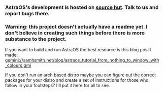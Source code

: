 ### AstraOS's development is hosted on [source hut](https://sr.ht/~samhsmith/AstraOS/). Talk to us and report bugs there.
### Warning: this project doesn't actually have a readme yet. I don't believe in creating such things before there is more substance to the project. 

If you want to build and run AstraOS the best resource is this blog post I made: [gemini://samhsmith.net/blog/astraos_tutorial_from_nothing_to_window_with_colours.gmi](gemini://samhsmith.net/blog/astraos_tutorial_from_nothing_to_window_with_colours.gmi)

If you don't run an arch based distro maybe you can figure out the correct packages for your distro and create a set of instructions for those who follow in your footsteps?
I'll put it here for all to see.
